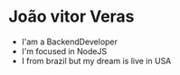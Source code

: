 # João vitor Veras

* I'am a BackendDeveloper 
* I'm focused in NodeJS
* I from brazil but my dream is live in USA
